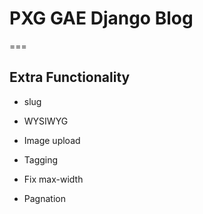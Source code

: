 # PXG GAE Django Blog
===

## Extra Functionality

* slug

* WYSIWYG

* Image upload

* Tagging

* Fix max-width

* Pagnation